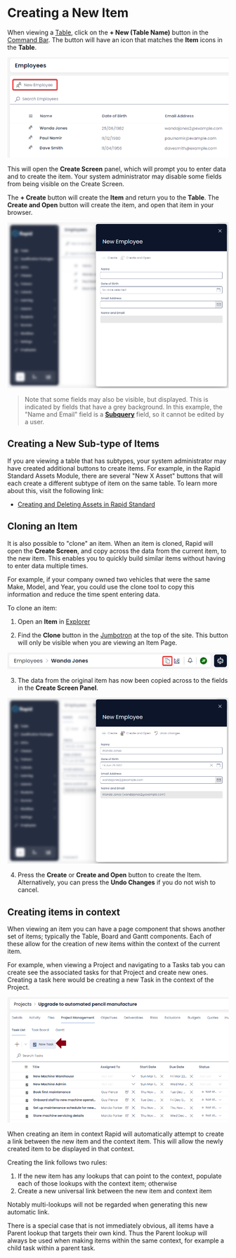 # Creating a New Item

When viewing a [Table](</docs/Rapid/3-User Manual/2-Explorer/1-Tables/1-viewing-data-using-tables/1-viewing-data-using-tables.md>), click on the **+ New (Table Name)** button in the [Command Bar](</docs/Rapid/3-User Manual/glossary/glossary.md#command-bar>). The button will have an icon that matches the **Item** icons in the **Table**.

![A screenshot demonstrating the appearance of the "New X" item button. The button in this example has an icon of two stylised people, and the words "New Employee" as this example takes place inside the Employees table.](<Create Item.png>)

This will open the **Create Screen** panel, which will prompt you to enter data and to create the item. Your system administrator may disable some fields from being visible on the Create Screen.

The **+ Create** button will create the **Item** and return you to the **Table**. The **Create and Open** button will create the item, and open that item in your browser.

![A screenshot of the Create Screen Panel. The Rapid site will become blurred, and the side panel will open. At the top of the panel are the words "New Employee", as this example takes place on the "Employees" table. Underneath the title are two buttons: "+ Create" and "Create and Open". Below this are several fields for the user to enter data. In this example, these fields are "Name", "Date of Birth", "Email Address" and then a grey field titled "Name and Email".](<Create Screen.png>)

> Note that some fields may also be visible, but displayed. This is indicated by fields that have a grey background. In this example, the "Name and Email" field is a [**Subquery**](</docs/Rapid/3-User Manual/2-Explorer/2-Items/1-items-overview/1-items-overview.md#columns-and-fields>) field, so it cannot be edited by a user.

## Creating a New Sub-type of Items

If you are viewing a table that has subtypes, your system administrator may have created additional buttons to create items. For example, in the Rapid Standard Assets Module, there are several "New X Asset"
 buttons that will each create a different subtype of item on the same table. To learn more about this, visit the following link: 

- [Creating and Deleting Assets in Rapid Standard](</docs/Rapid/2-Rapid Modules/2-Assets/creating-and-deleting-assets/creating-and-deleting-assets.md>)

## Cloning an Item

It is also possible to "clone" an item. When an item is cloned, Rapid will open the **Create Screen**, and copy across the data from the current item, to the new item. This enables you to quickly build similar items without having to enter data multiple times.

For example, if your company owned two vehicles that were the same Make, Model, and Year, you could use the clone tool to copy this information and reduce the time spent entering data.

To clone an item:

1. Open an **Item** in [Explorer](</docs/Rapid/3-User Manual/2-Explorer/0-navigating-explorer/0-navigating-explorer.md>)

2. Find the **Clone** button in the [Jumbotron](</docs/Rapid/3-User Manual/2-Explorer/0-navigating-explorer/0-navigating-explorer.md#jumbotron>) at the top of the site. This button will only be visible when you are viewing an Item Page.

![A screenshot that highlights the location of the clone button. The clone button is at the top of the site, and the screenshot is annotated with a red square to highlight the button. The button's icon resembles two blank pages stacked atop each other. To the right of the Clone button is the Designer Button, then the Launchpad Notifications Bell, the User Coin, and the Rapido Chatbot Button.](<Clone Item.png>)

3. The data from the original item has now been copied across to the fields in the **Create Screen Panel**.

![Alt text](<Item Clone Create Screen.png>)

4. Press the **Create** or **Create and Open** button to create the Item. Alternatively, you can press the **Undo Changes** if you do not wish to cancel.

## Creating items in context

When viewing an item you can have a page component that shows another set of items; typically the Table, Board and Gantt components. Each of these allow for the creation of new items within the context of the current item.

For example, when viewing a Project and navigating to a Tasks tab you can create see the associated tasks for that Project and create new ones. Creating a task here would be creating a new Task in the context of the Project.

![Tasks tab on a project showing some tasks and a create button](<Create Task in Context.png>)
 
When creating an item in context Rapid will automatically attempt to create a link between the new item and the context item. This will allow the newly created item to be displayed in that context.

Creating the link follows two rules:
1)	If the new item has any lookups that can point to the context, populate each of those lookups with the context item; otherwise
2)	Create a new universal link between the new item and context item

Notably multi-lookups will not be regarded when generating this new automatic link.

There is a special case that is not immediately obvious, all items have a Parent lookup that targets their own kind. Thus the Parent lookup will always be used when making items within the same context, for example a child task within a parent task.
